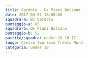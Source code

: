 ```yaml
---
title: Gardolo - Us Piani Bolzano
date: 2017-04-01 18:00:00
squadra-a: Bc Gardolo
punteggio-a: 65
squadra-b: Us Piani Bolzano
punteggio-b: 52
partite/squadra: under-18-16-17
luogo: Centro Sportivo Trento Nord
categoria: under 18
---
```

